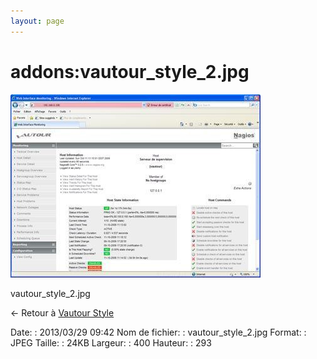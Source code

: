 ```yaml
---
layout: page
---
```


addons:vautour\_style\_2.jpg
============================

[![vautour\_style\_2.jpg](../../assets/media/addons/vautour_style_2.jpg@cache=&w=400&h=293 "vautour_style_2.jpg")](../../assets/media/addons/vautour_style_2.jpg@cache= "Afficher le fichier original")

vautour\_style\_2.jpg

← Retour à [Vautour
Style](../../nagios/addons/vautour-style.html "nagios:addons:vautour-style")

Date:
:   2013/03/29 09:42
Nom de fichier:
:   vautour\_style\_2.jpg
Format:
:   JPEG
Taille:
:   24KB
Largeur:
:   400
Hauteur:
:   293

